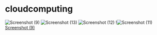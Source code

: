 # cloudcomputing
![Screenshot (9)](https://user-images.githubusercontent.com/98305363/150742018-341821be-cb47-48fc-8efc-9a6613906adf.png)
![Screenshot (13)](https://user-images.githubusercontent.com/98305363/150742402-3a1a352f-bd97-4d42-9178-ed0406da1f3a.png)
![Screenshot (12)](https://user-images.githubusercontent.com/98305363/150742610-9b4ca99d-2eda-4f81-b1ca-258ea20062f5.png)
!![Screenshot (11)](https://user-images.githubusercontent.com/98305363/150743800-c33c6ab2-673a-4e9f-a12f-e68ac3919922.png)
[Screenshot (9)](https://user-images.githubusercontent.com/98305363/150743375-176d3871-f30c-40c3-88f2-69a3ae065094.png)
